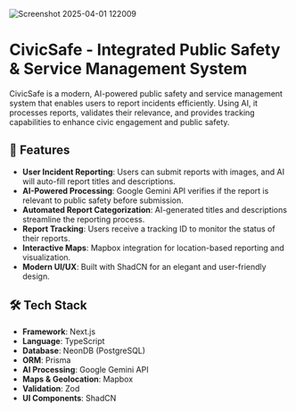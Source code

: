 ![Screenshot 2025-04-01 122009](https://github.com/user-attachments/assets/11ca13a9-980c-46b2-9c7b-53313132c6a7)

# CivicSafe - Integrated Public Safety & Service Management System

CivicSafe is a modern, AI-powered public safety and service management system that enables users to report incidents efficiently. Using AI, it processes reports, validates their relevance, and provides tracking capabilities to enhance civic engagement and public safety.

## 🚀 Features

- **User Incident Reporting**: Users can submit reports with images, and AI will auto-fill report titles and descriptions.
- **AI-Powered Processing**: Google Gemini API verifies if the report is relevant to public safety before submission.
- **Automated Report Categorization**: AI-generated titles and descriptions streamline the reporting process.
- **Report Tracking**: Users receive a tracking ID to monitor the status of their reports.
- **Interactive Maps**: Mapbox integration for location-based reporting and visualization.
- **Modern UI/UX**: Built with ShadCN for an elegant and user-friendly design.

## 🛠 Tech Stack

- **Framework**: Next.js
- **Language**: TypeScript
- **Database**: NeonDB (PostgreSQL)
- **ORM**: Prisma
- **AI Processing**: Google Gemini API
- **Maps & Geolocation**: Mapbox
- **Validation**: Zod
- **UI Components**: ShadCN



